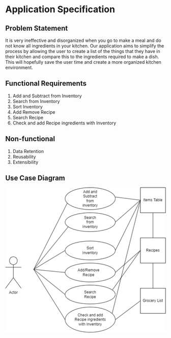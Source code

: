 # Application Specification

## Problem Statement
It is very ineffective and disorganized when you go to make a meal and do not know all ingredients in your kitchen.
Our application aims to simplify the process by allowing the user to create a list of the things that they have in their 
kitchen and compare this to the ingredients required to make a dish. This will hopefully save the user time and create a 
more organized kitchen environment.

## Functional Requirements

1. Add and Subtract from Inventory
2. Search from Inventory
3. Sort Inventory
4. Add Remove Recipe
5. Search Recipe
6. Check and add Recipe ingredients with Inventory

## Non-functional

1. Data Retention
2. Reusability
3. Extensibility

## Use Case Diagram

![Use Case Diagram](UseCaseV2.drawio.png)
